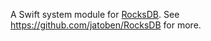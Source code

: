 A Swift system module for [RocksDB](http://www.rocksdb.org). See https://github.com/jatoben/RocksDB for more.

